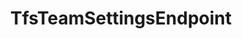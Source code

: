 ---
optionsClassName: TfsTeamSettingsEndpointOptions
optionsClassFullName: MigrationTools.Endpoints.TfsTeamSettingsEndpointOptions
configurationSamples: []
description: missng XML code comments
className: TfsTeamSettingsEndpoint
typeName: Endpoints
architecture: v2
options: []
status: missng XML code comments
processingTarget: missng XML code comments
classFile: /src/MigrationTools.Clients.AzureDevops.ObjectModel/Endpoints/TfsTeamSettingsEndpoint.cs
optionsClassFile: /src/MigrationTools.Clients.AzureDevops.ObjectModel/Endpoints/TfsTeamSettingsEndpointOptions.cs

redirectFrom: []
layout: reference
toc: true
permalink: /Reference/v2/Endpoints/TfsTeamSettingsEndpoint/
title: TfsTeamSettingsEndpoint
categories:
- Endpoints
- v2
topics:
- topic: notes
  path: /docs/Reference/v2/Endpoints/TfsTeamSettingsEndpoint-notes.md
  exists: false
  markdown: ''
- topic: introduction
  path: /docs/Reference/v2/Endpoints/TfsTeamSettingsEndpoint-introduction.md
  exists: false
  markdown: ''

---